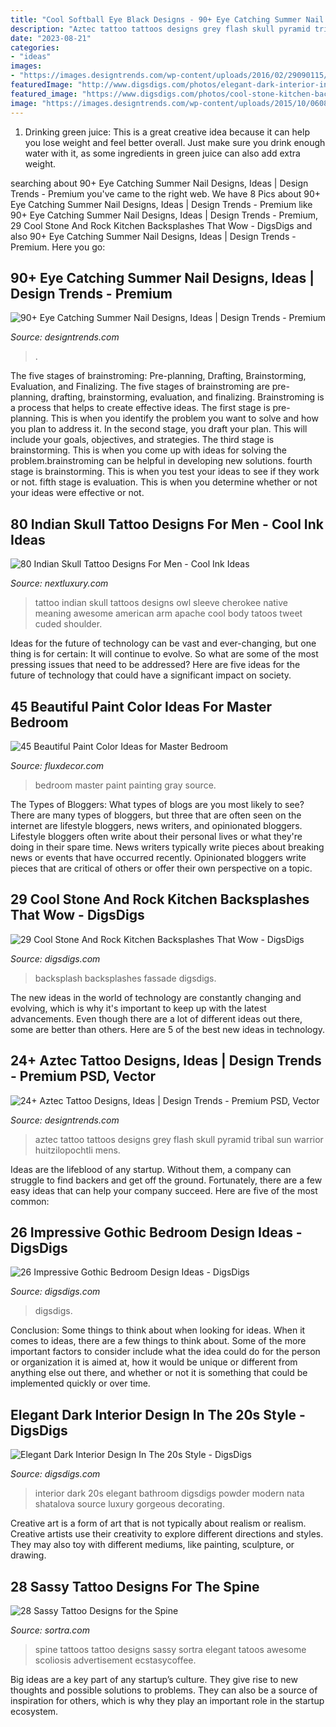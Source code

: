 ```yaml
---
title: "Cool Softball Eye Black Designs - 90+ Eye Catching Summer Nail Designs, Ideas"
description: "Aztec tattoo tattoos designs grey flash skull pyramid tribal sun warrior huitzilopochtli mens"
date: "2023-08-21"
categories:
- "ideas"
images:
- "https://images.designtrends.com/wp-content/uploads/2016/02/29090115/Black-and-Grey-Aztec-Tattoo.jpg"
featuredImage: "http://www.digsdigs.com/photos/elegant-dark-interior-in-the-20s-style-5.jpg"
featured_image: "https://www.digsdigs.com/photos/cool-stone-kitchen-backsplashes-that-wow-10.jpg"
image: "https://images.designtrends.com/wp-content/uploads/2015/10/06082102/White-Summer-Nail-Designs.jpg"
---
```



1. Drinking green juice: This is a great creative idea because it can help you lose weight and feel better overall. Just make sure you drink enough water with it, as some ingredients in green juice can also add extra weight.

	

		
searching about 90+ Eye Catching Summer Nail Designs, Ideas | Design Trends - Premium you've came to the right web. We have 8 Pics about 90+ Eye Catching Summer Nail Designs, Ideas | Design Trends - Premium like 90+ Eye Catching Summer Nail Designs, Ideas | Design Trends - Premium, 29 Cool Stone And Rock Kitchen Backsplashes That Wow - DigsDigs and also 90+ Eye Catching Summer Nail Designs, Ideas | Design Trends - Premium. Here you go:
		
    
## 90+ Eye Catching Summer Nail Designs, Ideas | Design Trends - Premium

<img loading=lazy src="https://images.designtrends.com/wp-content/uploads/2015/10/06082102/White-Summer-Nail-Designs.jpg" onerror="this.onerror=null;this.src='https://tse3.mm.bing.net/th?id=OIP.Y1Kvr4o4pEfiq1nwPjJGxwHaHa&amp;pid=15.1';" alt="90+ Eye Catching Summer Nail Designs, Ideas | Design Trends - Premium">

_Source: designtrends.com_

>. 

	

The five stages of brainstroming: Pre-planning, Drafting, Brainstorming, Evaluation, and Finalizing.
The five stages of brainstroming are pre-planning, drafting, brainstorming, evaluation, and finalizing. Brainstroming is a process that helps to create effective ideas. The first stage is pre-planning. This is when you identify the problem you want to solve and how you plan to address it. In the second stage, you draft your plan. This will include your goals, objectives, and strategies. The third stage is brainstorming. This is when you come up with ideas for solving the problem.brainstroming can be helpful in developing new solutions. fourth stage is brainstorming. This is when you test your ideas to see if they work or not. fifth stage is evaluation. This is when you determine whether or not your ideas were effective or not.

    
## 80 Indian Skull Tattoo Designs For Men - Cool Ink Ideas

<img loading=lazy src="http://nextluxury.com/wp-content/uploads/owl-with-indian-skull-male-half-sleeve-tattoo.jpg" onerror="this.onerror=null;this.src='https://tse3.mm.bing.net/th?id=OIP.JhnnSLxuMyXIrpZCBvqQCwHaL-&amp;pid=15.1';" alt="80 Indian Skull Tattoo Designs For Men - Cool Ink Ideas">

_Source: nextluxury.com_

>tattoo indian skull tattoos designs owl sleeve cherokee native meaning awesome american arm apache cool body tatoos tweet cuded shoulder. 

	

Ideas for the future of technology can be vast and ever-changing, but one thing is for certain: It will continue to evolve. So what are some of the most pressing issues that need to be addressed? Here are five ideas for the future of technology that could have a significant impact on society.

    
## 45 Beautiful Paint Color Ideas For Master Bedroom

<img loading=lazy src="https://fluxdecor.com/wp-content/uploads/2015/05/master-bedroom-painting/25-master-bedroom-painting-ideas.jpg" onerror="this.onerror=null;this.src='https://tse2.mm.bing.net/th?id=OIP.XOwadQMYjtFOTufYBzpgJQHaKo&amp;pid=15.1';" alt="45 Beautiful Paint Color Ideas for Master Bedroom">

_Source: fluxdecor.com_

>bedroom master paint painting gray source. 

	

The Types of Bloggers: What types of blogs are you most likely to see?
There are many types of bloggers, but three that are often seen on the internet are lifestyle bloggers, news writers, and opinionated bloggers. Lifestyle bloggers often write about their personal lives or what they're doing in their spare time. News writers typically write pieces about breaking news or events that have occurred recently. Opinionated bloggers write pieces that are critical of others or offer their own perspective on a topic.

    
## 29 Cool Stone And Rock Kitchen Backsplashes That Wow - DigsDigs

<img loading=lazy src="https://www.digsdigs.com/photos/cool-stone-kitchen-backsplashes-that-wow-10.jpg" onerror="this.onerror=null;this.src='https://tse4.mm.bing.net/th?id=OIP.Pb0b06aNjcysaU_YkI8zAQAAAA&amp;pid=15.1';" alt="29 Cool Stone And Rock Kitchen Backsplashes That Wow - DigsDigs">

_Source: digsdigs.com_

>backsplash backsplashes fassade digsdigs. 

	

The new ideas in the world of technology are constantly changing and evolving, which is why it's important to keep up with the latest advancements. Even though there are a lot of different ideas out there, some are better than others. Here are 5 of the best new ideas in technology.

    
## 24+ Aztec Tattoo Designs, Ideas | Design Trends - Premium PSD, Vector

<img loading=lazy src="https://images.designtrends.com/wp-content/uploads/2016/02/29090115/Black-and-Grey-Aztec-Tattoo.jpg" onerror="this.onerror=null;this.src='https://tse4.mm.bing.net/th?id=OIP.1Hmnt4J0u8OtVkCxXDafhAHaHa&amp;pid=15.1';" alt="24+ Aztec Tattoo Designs, Ideas | Design Trends - Premium PSD, Vector">

_Source: designtrends.com_

>aztec tattoo tattoos designs grey flash skull pyramid tribal sun warrior huitzilopochtli mens. 

	

Ideas are the lifeblood of any startup. Without them, a company can struggle to find backers and get off the ground. Fortunately, there are a few easy ideas that can help your company succeed. Here are five of the most common: 

    
## 26 Impressive Gothic Bedroom Design Ideas - DigsDigs

<img loading=lazy src="https://www.digsdigs.com/photos/impressive-gothic-bedroom-designs-20.jpg" onerror="this.onerror=null;this.src='https://tse3.mm.bing.net/th?id=OIP.-MZ_iE9aObg5PRc8JMPFFwHaLH&amp;pid=15.1';" alt="26 Impressive Gothic Bedroom Design Ideas - DigsDigs">

_Source: digsdigs.com_

>digsdigs. 

	

Conclusion: Some things to think about when looking for ideas.
When it comes to ideas, there are a few things to think about. Some of the more important factors to consider include what the idea could do for the person or organization it is aimed at, how it would be unique or different from anything else out there, and whether or not it is something that could be implemented quickly or over time.

    
## Elegant Dark Interior Design In The 20s Style - DigsDigs

<img loading=lazy src="http://www.digsdigs.com/photos/elegant-dark-interior-in-the-20s-style-5.jpg" onerror="this.onerror=null;this.src='https://tse1.mm.bing.net/th?id=OIP.BEzW1G3YSR-FsvFjNVZPrgHaLH&amp;pid=15.1';" alt="Elegant Dark Interior Design In The 20s Style - DigsDigs">

_Source: digsdigs.com_

>interior dark 20s elegant bathroom digsdigs powder modern nata shatalova source luxury gorgeous decorating. 

	

Creative art is a form of art that is not typically about realism or realism. Creative artists use their creativity to explore different directions and styles. They may also toy with different mediums, like painting, sculpture, or drawing.

    
## 28 Sassy Tattoo Designs For The Spine

<img loading=lazy src="https://www.sortra.com/wp-content/uploads/2014/11/spine-tattoos06.jpg" onerror="this.onerror=null;this.src='https://tse1.mm.bing.net/th?id=OIP.c8EJfeStyYcKzmSgrUPyTQHaHx&amp;pid=15.1';" alt="28 Sassy Tattoo Designs for the Spine">

_Source: sortra.com_

>spine tattoos tattoo designs sassy sortra elegant tatoos awesome scoliosis advertisement ecstasycoffee. 

	

Big ideas are a key part of any startup’s culture. They give rise to new thoughts and possible solutions to problems. They can also be a source of inspiration for others, which is why they play an important role in the startup ecosystem.

